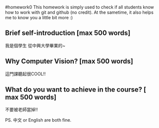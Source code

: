 #homework0
This homework is simply used to check if all students know how to work with git and github (no credit).
At the sametime, it also helps me to know you a little bit more :)

## Brief self-introduction [max 500 words]

我是個學生 從中興大學畢業的~

## Why Computer Vision? [max 500 words]

這門課聽起很COOL!!


## What do you want to achieve in the course? [ max 500 words]

不要被老師當掉!!

PS. 中文 or English are both fine.
